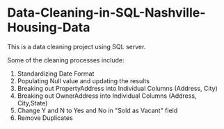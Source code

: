 # Data-Cleaning-in-SQL-Nashville-Housing-Data

This is a data cleaning project using SQL server.

Some of the cleaning processes include:

 1. Standardizing Date Format
 2. Populating Null value and updating the results
 3. Breaking out PropertyAddress into Individual Columns (Address, City)
 4. Breaking out OwnerAddress into Individual Columns (Address, City,State)
 5. Change Y and N to Yes and No in "Sold as Vacant" field
 6. Remove Duplicates
